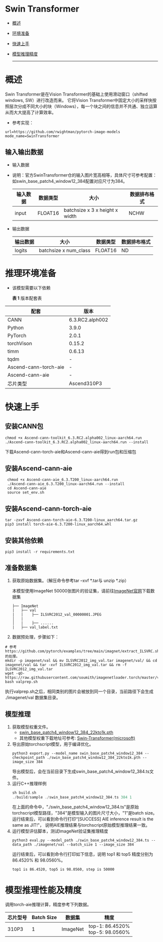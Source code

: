 # Swin Transformer

- [概述](#ZH-CN_TOPIC_0000001172161501)

- [环境准备](#ZH-CN_TOPIC_0000001126281702)

- [快速上手](#ZH-CN_TOPIC_0000001126281700)

- [模型推理精度](#ZH-CN_TOPIC_0000001172201573)

  ******



# 概述<a name="ZH-CN_TOPIC_0000001172161501"></a>

Swin Transformer是在Vision Transformer的基础上使用滑动窗口（shifted windows, SW）进行改造而来。
它将Vision Transformer中固定大小的采样快按照层次分成不同大小的块（Windows），每一个块之间的信息并不共通、独立运算从而大大提高了计算效率。


- 参考实现：

```
url=https://github.com/rwightman/pytorch-image-models
mode_name=SwinTransformer
```

## 输入输出数据<a name="section540883920406"></a>

- 输入数据
* 说明：官方SwinTransformer仓的输入图片宽高相等，具体尺寸可参考配置：如swin_base_patch4_window12_384配置对应尺寸为384。   

  | 输入数据 | 数据类型 | 大小                      | 数据排布格式 |
  | -------- | -------- | ------------------------- | ------------ |
  | input    | FLOAT16 | batchsize x 3 x height x width | NCHW         |


- 输出数据

  | 输出数据   | 大小     | 数据类型 | 数据排布格式 |
  |--------| -------- | -------- | ------------ |
  | logits | batchsize x num_class | FLOAT16 | ND           |



# 推理环境准备<a name="ZH-CN_TOPIC_0000001126281702"></a>

- 该模型需要以下依赖

  **表 1**  版本配套表

| 配套                    | 版本              | 
|-----------------------|-----------------| 
| CANN                  | 6.3.RC2.alph002 | -                                                       |
| Python                | 3.9.0           |                                                           
| PyTorch               | 2.0.1           |
| torchVison            | 0.15.2          |-
| timm                  | 0.6.13          | -                                                         |
| tqdm                  | -               | -                                                         |
| Ascend-cann-torch-aie | -               
| Ascend-cann-aie       | -
| 芯片类型                  | Ascend310P3     | -                                                         |

# 快速上手<a name="ZH-CN_TOPIC_0000001126281700"></a>
## 安装CANN包

 ```
 chmod +x Ascend-cann-toolkit_6.3.RC2.alpha002_linux-aarch64.run 
./Ascend-cann-toolkit_6.3.RC2.alpha002_linux-aarch64.run --install
 ```
下载Ascend-cann-torch-aie和Ascend-cann-aie得到run包和压缩包
## 安装Ascend-cann-aie
 ```
  chmod +x Ascend-cann-aie_6.3.T200_linux-aarch64.run
  ./Ascend-cann-aie_6.3.T200_linux-aarch64.run --install
  cd Ascend-cann-aie
  source set_env.sh
  ```
## 安装Ascend-cann-torch-aie
 ```
 tar -zxvf Ascend-cann-torch-aie-6.3.T200-linux_aarch64.tar.gz
 pip3 install torch-aie-6.3.T200-linux_aarch64.whl
 ```

## 安装其他依赖
```
pip3 install -r requirements.txt
```


## 准备数据集<a name="section183221994411"></a>

1. 获取原始数据集。（解压命令参考tar –xvf  \*.tar与 unzip \*.zip）

   本模型使用ImageNet 50000张图片的验证集，请前往[ImageNet官网](https://image-net.org/download.php)下载数据集
    ```
    ├── ImageNet
    |   ├── val
    |   |    ├── ILSVRC2012_val_00000001.JPEG
    │   |    
    │   |    ├── ......
    |   ├── val_label.txt
    ```

2. 数据预处理，步骤如下：
```
# 参考https://github.com/pytorch/examples/tree/main/imagnet/extract_ILSVRC.sh的处理。
mkdir -p imagenet/val && mv ILSVRC2012_img_val.tar imagenet/val/ && cd imagenet/val && tar -xvf ILSVRC2012_img_val.tar && rm -f ILSVRC2012_img_val.tar
wget -qO- https://raw.githubusercontent.com/soumith/imagenetloader.torch/master/valprep.sh
bash valprep.sh
```
执行valprep.sh之后，相同类别的图片会被放到同一个目录，当前路径下会生成 ./imagenet/val 数据集目录。

## 模型推理<a name="section741711594517"></a>

1. 获取模型权重文件。
   * [swin_base_patch4_window12_384_22kto1k.pth](https://github.com/SwinTransformer/storage/releases/download/v1.0.0/swin_base_patch4_window12_384_22kto1k.pth)
   * 其他模型权重下载地址可参考: [Swin-Transformer(microsoft)](https://github.com/microsoft/Swin-Transformer)
2. 导出原始torchscript模型，用于编译优化。
    ```
    python3 export.py --model_name swin_base_patch4_window12_384 --checkpoint_path ./swin_base_patch4_window12_384_22kto1k.pth --image_size 384
    ```
    导出模型后，会在当前目录下生成swin_base_patch4_window12_384.ts文件。
3. 运行C++推理样例
    ```cpp
    sh build.sh
    ./build/sample ./swin_base_patch4_window12_384.ts 384 1
    ```
    在上面的命令中，"./swin_base_patch4_window12_384.ts"是原始torchscript模型路径，"384"是模型输入的图片尺寸大小，"1"是batch size。  
    运行结束后，可以看到命令行打印“[SUCCESS] AIE inference result is the same as JIT!"， 
    说明AIE推理结果与torchscript原始模型推理结果一致。
4. 运行模型评估脚本，测试ImageNet验证集推理精度
    ```
    python3 eval.py --model_path ./swin_base_patch4_window12_384.ts --data_path ./imagenet/val --batch_size 1 --image_size 384
    ```
    运行结束后，可以看到命令行打印如下信息，说明 top1 和 top5 精度分别为 86.4520% 和 98.0560%。
    ```
    top1 is 86.4520, top5 is 98.0560, step is 50000
    ```

# 模型推理性能及精度<a name="ZH-CN_TOPIC_0000001172201573"></a>

调用torch-aie推理计算，精度参考下列数据。

| 芯片型号 | Batch Size | 数据集 | 精度                                   |
| --------- |---| ---------- |------------------------------------- |
| 310P3 | 1 | ImageNet | top-1: 86.4520% <br>top-5: 98.0560% |

